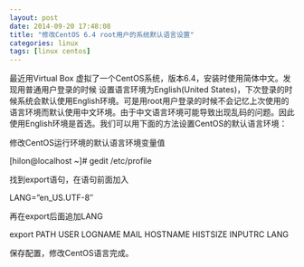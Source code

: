 ```yaml
---
layout: post
date: 2014-09-20 17:48:08
title: "修改CentOS 6.4 root用户的系统默认语言设置"
categories: linux
tags: [linux centos]
---
```


最近用Virtual Box 虚拟了一个CentOS系统，版本6.4，安装时使用简体中文。发现用普通用户登录的时候 设置语言环境为English(United States)，下次登录的时候系统会默认使用English环境。可是用root用户登录的时候不会记忆上次使用的语言环境而默认使用中文环境。由于中文语言环境可能导致出现乱码的问题。因此使用English环境是首选。我们可以用下面的方法设置CentOS的默认语言环境：

修改CentOS运行环境的默认语言环境变量值

[hilon@localhost ~]# gedit /etc/profile

找到export语句，在语句前面加入

LANG=”en_US.UTF-8″

再在export后面追加LANG

export PATH USER LOGNAME MAIL HOSTNAME HISTSIZE INPUTRC LANG

保存配置，修改CentOS语言完成。
